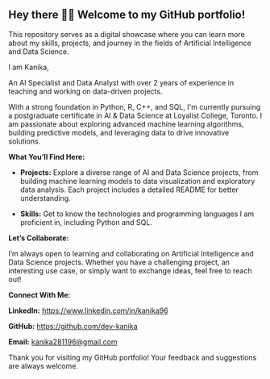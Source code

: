 ## Hey there 👋🏻 Welcome to my GitHub portfolio!
This repository serves as a digital showcase where you can learn more about my skills, projects, and journey in the fields of Artificial Intelligence and Data Science.

I am Kanika,

An AI Specialist and Data Analyst with over 2 years of experience in teaching and working on data-driven projects.

With a strong foundation in Python, R, C++, and SQL, I'm currently pursuing a postgraduate certificate in AI & Data Science at Loyalist College, Toronto. I am passionate about exploring advanced machine learning algorithms, building predictive models, and leveraging data to drive innovative solutions.

**What You’ll Find Here:**

- **Projects:** Explore a diverse range of AI and Data Science projects, from building machine learning models to data visualization and exploratory data analysis. Each project includes a detailed README for better understanding.

- **Skills:** Get to know the technologies and programming languages I am proficient in, including Python and SQL.

**Let’s Collaborate:**

I’m always open to learning and collaborating on Artificial Intelligence and Data Science projects. Whether you have a challenging project, an interesting use case, or simply want to exchange ideas, feel free to reach out!

**Connect With Me:**

**LinkedIn:** https://www.linkedin.com/in/kanika96

**GitHub:** https://github.com/dev-kanika

**Email:** kanika281196@gmail.com


Thank you for visiting my GitHub portfolio! Your feedback and suggestions are always welcome.

